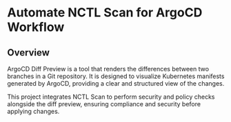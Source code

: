 
# Automate NCTL Scan for ArgoCD Workflow
## Overview

ArgoCD Diff Preview is a tool that renders the differences between two branches in a Git repository. It is designed to visualize Kubernetes manifests generated by ArgoCD, providing a clear and structured view of the changes.

This project integrates NCTL Scan to perform security and policy checks alongside the diff preview, ensuring compliance and security before applying changes.
